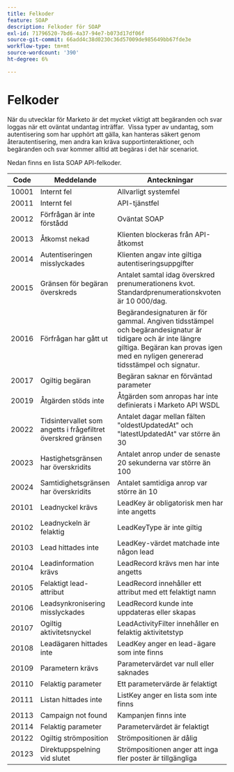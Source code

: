 ```yaml
---
title: Felkoder
feature: SOAP
description: Felkoder för SOAP
exl-id: 71796520-7bd6-4a37-94e7-b073d17df06f
source-git-commit: 66add4c38d0230c36d57009de985649bb67fde3e
workflow-type: tm+mt
source-wordcount: '390'
ht-degree: 6%

---
```


# Felkoder

När du utvecklar för Marketo är det mycket viktigt att begäranden och svar loggas när ett oväntat undantag inträffar.  Vissa typer av undantag, som autentisering som har upphört att gälla, kan hanteras säkert genom återautentisering, men andra kan kräva supportinteraktioner, och begäranden och svar kommer alltid att begäras i det här scenariot.

Nedan finns en lista SOAP API-felkoder.

| Code | Meddelande | Anteckningar |
|--- |--- |--- |
| 10001 | Internt fel | Allvarligt systemfel |
| 20011 | Internt fel | API-tjänstfel |
| 20012 | Förfrågan är inte förstådd | Oväntat SOAP |
| 20013 | Åtkomst nekad | Klienten blockeras från API-åtkomst |
| 20014 | Autentiseringen misslyckades | Klienten angav inte giltiga autentiseringsuppgifter |
| 20015 | Gränsen för begäran överskreds | Antalet samtal idag överskred prenumerationens kvot. Standardprenumerationskvoten är 10 000/dag. |
| 20016 | Förfrågan har gått ut | Begärandesignaturen är för gammal. Angiven tidsstämpel och begärandesignatur är tidigare och är inte längre giltiga. Begäran kan provas igen med en nyligen genererad tidsstämpel och signatur. |
| 20017 | Ogiltig begäran | Begäran saknar en förväntad parameter |
| 20019 | Åtgärden stöds inte | Åtgärden som anropas har inte definierats i Marketo API WSDL |
| 20022 | Tidsintervallet som angetts i frågefiltret överskred gränsen | Antalet dagar mellan fälten &quot;oldestUpdatedAt&quot; och &quot;latestUpdatedAt&quot; var större än 30 |
| 20023 | Hastighetsgränsen har överskridits | Antalet anrop under de senaste 20 sekunderna var större än 100 |
| 20024 | Samtidighetsgränsen har överskridits | Antalet samtidiga anrop var större än 10 |
| 20101 | Leadnyckel krävs | LeadKey är obligatorisk men har inte angetts |
| 20102 | Leadnyckeln är felaktig | LeadKeyType är inte giltig |
| 20103 | Lead hittades inte | LeadKey-värdet matchade inte någon lead |
| 20104 | Leadinformation krävs | LeadRecord krävs men har inte angetts |
| 20105 | Felaktigt lead-attribut | LeadRecord innehåller ett attribut med ett felaktigt namn |
| 20106 | Leadsynkronisering misslyckades | LeadRecord kunde inte uppdateras eller skapas |
| 20107 | Ogiltig aktivitetsnyckel | LeadActivityFilter innehåller en felaktig aktivitetstyp |
| 20108 | Leadägaren hittades inte | LeadKey anger en lead-ägare som inte finns |
| 20109 | Parametern krävs | Parametervärdet var null eller saknades |
| 20110 | Felaktig parameter | Ett parametervärde är felaktigt |
| 20111 | Listan hittades inte | ListKey anger en lista som inte finns |
| 20113 | Campaign not found | Kampanjen finns inte |
| 20114 | Felaktig parameter | Parametervärdet är felaktigt |
| 20122 | Ogiltig strömposition | Strömpositionen är dålig |
| 20123 | Direktuppspelning vid slutet | Strömpositionen anger att inga fler poster är tillgängliga |
